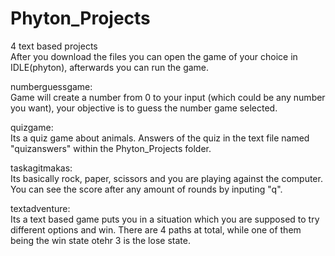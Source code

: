 # Phyton_Projects
4 text based projects <br />
After you download the files you can open the game of your choice in IDLE(phyton), afterwards you can run the game. <br /> 

numberguessgame: <br />
Game will create a number from 0 to your input (which could be any number you want), your objective is to guess the number game selected. <br /> 

quizgame: <br />
Its a quiz game about animals. Answers of the quiz in the text file named "quizanswers" within the Phyton_Projects folder. <br /> 

taskagitmakas:<br />
Its basically rock, paper, scissors and you are playing against the computer. You can see the score after any amount of rounds by inputing "q". <br /> 

textadventure: <br />
Its a text based game puts you in a situation which you are supposed to try different options and win. There are 4 paths at total, while one of them being the win state otehr 3 is the lose state.


 
